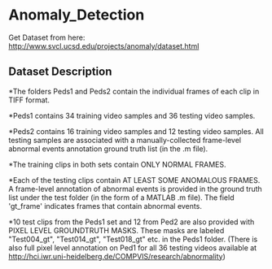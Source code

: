 # Anomaly_Detection
Get Dataset from here: http://www.svcl.ucsd.edu/projects/anomaly/dataset.html
## Dataset Description
*The folders Peds1 and Peds2 contain the individual frames of each clip in TIFF format.

*Peds1 contains 34 training video samples and 36 testing video samples. 

*Peds2 contains 16 training video samples and 12 testing video samples. All testing samples are associated with a manually-collected frame-level abnormal events annotation ground truth list (in the .m file).
   
*The training clips in both sets contain ONLY NORMAL FRAMES. 

*Each of the testing clips contain AT LEAST SOME ANOMALOUS FRAMES. 
A frame-level annotation of abnormal events is provided in the ground truth list under the test folder (in the form of a MATLAB .m file). The field 'gt_frame' indicates frames that contain abnormal events.

*10 test clips from the Peds1 set and 12 from Ped2 are also provided with PIXEL LEVEL GROUNDTRUTH MASKS.
These masks are labeled "Test004_gt", "Test014_gt", "Test018_gt" etc. in the Peds1 folder. 
(There is also full pixel level annotation on Ped1 for all 36 testing videos available at http://hci.iwr.uni-heidelberg.de/COMPVIS/research/abnormality)
